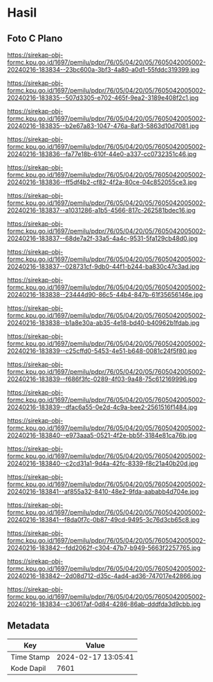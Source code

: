 # Hasil

## Foto C Plano

https://sirekap-obj-formc.kpu.go.id/1697/pemilu/pdpr/76/05/04/20/05/7605042005002-20240216-183834--23bc600a-3bf3-4a80-a0d1-55fddc319399.jpg

https://sirekap-obj-formc.kpu.go.id/1697/pemilu/pdpr/76/05/04/20/05/7605042005002-20240216-183835--507d3305-e702-465f-9ea2-3189e408f2c1.jpg

https://sirekap-obj-formc.kpu.go.id/1697/pemilu/pdpr/76/05/04/20/05/7605042005002-20240216-183835--b2e67a83-1047-476a-8af3-5863d10d7081.jpg

https://sirekap-obj-formc.kpu.go.id/1697/pemilu/pdpr/76/05/04/20/05/7605042005002-20240216-183836--fa77e18b-610f-44e0-a337-cc0732351c46.jpg

https://sirekap-obj-formc.kpu.go.id/1697/pemilu/pdpr/76/05/04/20/05/7605042005002-20240216-183836--ff5df4b2-cf82-4f2a-80ce-04c852055ce3.jpg

https://sirekap-obj-formc.kpu.go.id/1697/pemilu/pdpr/76/05/04/20/05/7605042005002-20240216-183837--a1031286-a1b5-4566-817c-262581bdec16.jpg

https://sirekap-obj-formc.kpu.go.id/1697/pemilu/pdpr/76/05/04/20/05/7605042005002-20240216-183837--68de7a2f-33a5-4a4c-9531-5fa129cb48d0.jpg

https://sirekap-obj-formc.kpu.go.id/1697/pemilu/pdpr/76/05/04/20/05/7605042005002-20240216-183837--028731cf-9db0-44f1-b244-ba830c47c3ad.jpg

https://sirekap-obj-formc.kpu.go.id/1697/pemilu/pdpr/76/05/04/20/05/7605042005002-20240216-183838--23444d90-86c5-44b4-847b-61f35656146e.jpg

https://sirekap-obj-formc.kpu.go.id/1697/pemilu/pdpr/76/05/04/20/05/7605042005002-20240216-183838--b1a8e30a-ab35-4e18-bd40-b40962b1fdab.jpg

https://sirekap-obj-formc.kpu.go.id/1697/pemilu/pdpr/76/05/04/20/05/7605042005002-20240216-183839--c25cffd0-5453-4e51-b648-0081c24f5f80.jpg

https://sirekap-obj-formc.kpu.go.id/1697/pemilu/pdpr/76/05/04/20/05/7605042005002-20240216-183839--f686f3fc-0289-4f03-9a48-75c612169996.jpg

https://sirekap-obj-formc.kpu.go.id/1697/pemilu/pdpr/76/05/04/20/05/7605042005002-20240216-183839--dfac6a55-0e2d-4c9a-bee2-2561516f1484.jpg

https://sirekap-obj-formc.kpu.go.id/1697/pemilu/pdpr/76/05/04/20/05/7605042005002-20240216-183840--e973aaa5-0521-4f2e-bb5f-3184e81ca76b.jpg

https://sirekap-obj-formc.kpu.go.id/1697/pemilu/pdpr/76/05/04/20/05/7605042005002-20240216-183840--c2cd31a1-9d4a-42fc-8339-f8c21a40b20d.jpg

https://sirekap-obj-formc.kpu.go.id/1697/pemilu/pdpr/76/05/04/20/05/7605042005002-20240216-183841--af855a32-8410-48e2-9fda-aababb4d704e.jpg

https://sirekap-obj-formc.kpu.go.id/1697/pemilu/pdpr/76/05/04/20/05/7605042005002-20240216-183841--f8da0f7c-0b87-49cd-9495-3c76d3cb65c8.jpg

https://sirekap-obj-formc.kpu.go.id/1697/pemilu/pdpr/76/05/04/20/05/7605042005002-20240216-183842--fdd2062f-c304-47b7-b949-5663f2257765.jpg

https://sirekap-obj-formc.kpu.go.id/1697/pemilu/pdpr/76/05/04/20/05/7605042005002-20240216-183842--2d08d712-d35c-4ad4-ad36-747017e42866.jpg

https://sirekap-obj-formc.kpu.go.id/1697/pemilu/pdpr/76/05/04/20/05/7605042005002-20240216-183834--c30617af-0d84-4286-86ab-dddfda3d9cbb.jpg


## Metadata

| Key        | Value               |
| ---------- | ------------------- |
| Time Stamp | 2024-02-17 13:05:41 |
| Kode Dapil | 7601                |



